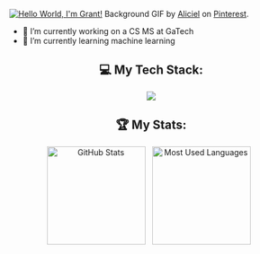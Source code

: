 [![Hello World, I'm Grant!](assets/header.gif)](https://github.com/kshyun28)
Background GIF by [Aliciel](https://www.pinterest.com/pin/5277724550564022/) on [Pinterest](https://www.pinterest.com/).


- 🔭 I’m currently working on a CS MS at GaTech
- 🌱 I’m currently learning machine learning 

<div align="center">
  
## 💻 My Tech Stack:
<p align="center">
  <a href="https://skillicons.dev">
    <img src="https://skillicons.dev/icons?i=git,cpp,docker,py,linux" />
  </a>
</p>


## 🏆 My Stats:

<p>
    <img height=175 alt="GitHub Stats" src="https://github-readme-stats.vercel.app/api?username=gqster&show_icons=true&count_private=true&theme=dark" />&nbsp;&nbsp;
    <img height=175 alt="Most Used Languages" src="https://github-readme-stats.vercel.app/api/top-langs/?username=gqster&layout=compact&theme=dark" />&nbsp;&nbsp;
</p>
